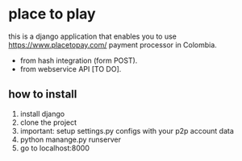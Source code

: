 place to play
==============
this is a django application that enables you to use https://www.placetopay.com/ payment processor in Colombia.

- from hash integration (form POST).
- from webservice API [TO DO].


how to install
----------------
1. install django
2. clone the project
3. important: setup settings.py configs with your p2p account data
4. python manange.py runserver
5. go to localhost:8000
